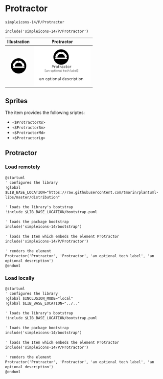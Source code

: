 # Protractor


```text
simpleicons-14/P/Protractor
```

```text
include('simpleicons-14/P/Protractor')
```



| Illustration | Protractor |
| :---: | :---: |
| ![illustration for Illustration](../../simpleicons-14/P/Protractor.png) | ![illustration for Protractor](../../simpleicons-14/P/Protractor.Local.png) |



## Sprites
The item provides the following sriptes:

- `<$ProtractorXs>`
- `<$ProtractorSm>`
- `<$ProtractorMd>`
- `<$ProtractorLg>`





## Protractor

### Load remotely
```plantuml
@startuml
' configures the library
!global $LIB_BASE_LOCATION="https://raw.githubusercontent.com/tmorin/plantuml-libs/master/distribution"

' loads the library's bootstrap
!include $LIB_BASE_LOCATION/bootstrap.puml

' loads the package bootstrap
include('simpleicons-14/bootstrap')

' loads the Item which embeds the element Protractor
include('simpleicons-14/P/Protractor')

' renders the element
Protractor('Protractor', 'Protractor', 'an optional tech label', 'an optional description')
@enduml
```

### Load locally
```plantuml
@startuml
' configures the library
!global $INCLUSION_MODE="local"
!global $LIB_BASE_LOCATION="../.."

' loads the library's bootstrap
!include $LIB_BASE_LOCATION/bootstrap.puml

' loads the package bootstrap
include('simpleicons-14/bootstrap')

' loads the Item which embeds the element Protractor
include('simpleicons-14/P/Protractor')

' renders the element
Protractor('Protractor', 'Protractor', 'an optional tech label', 'an optional description')
@enduml
```

